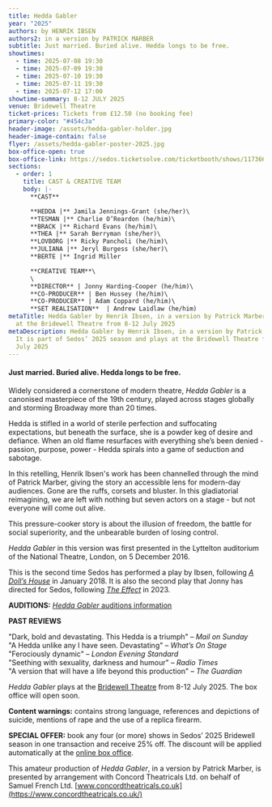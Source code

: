 ```yaml
---
title: Hedda Gabler
year: "2025"
authors: by HENRIK IBSEN
authors2: in a version by PATRICK MARBER
subtitle: Just married. Buried alive. Hedda longs to be free.
showtimes:
  - time: 2025-07-08 19:30
  - time: 2025-07-09 19:30
  - time: 2025-07-10 19:30
  - time: 2025-07-11 19:30
  - time: 2025-07-12 17:00
showtime-summary: 8-12 JULY 2025
venue: Bridewell Theatre
ticket-prices: Tickets from £12.50 (no booking fee)
primary-color: "#454c3a"
header-image: /assets/hedda-gabler-holder.jpg
header-image-contain: false
flyer: /assets/hedda-gabler-poster-2025.jpg
box-office-open: true
box-office-link: https://sedos.ticketsolve.com/ticketbooth/shows/1173664003
sections:
  - order: 1
    title: CAST & CREATIVE TEAM
    body: |-
      **CAST**

      **HEDDA |** Jamila Jennings-Grant (she/her)\
      **TESMAN |** Charlie O’Reardon (he/him)\
      **BRACK |** Richard Evans (he/him)\
      **THEA |** Sarah Berryman (she/her)\
      **LOVBORG |** Ricky Pancholi (he/him)\
      **JULIANA |** Jeryl Burgess (she/her)\
      **BERTE |** Ingrid Miller

      **CREATIVE TEAM**\
      \
      **DIRECTOR** | Jonny Harding-Cooper (he/him)\
      **CO-PRODUCER** | Ben Hussey (he/him)\
      **CO-PRODUCER** | Adam Coppard (he/him)\
      **SET REALISATION**  | Andrew Laidlaw (he/him)
metaTitle: Hedda Gabler by Henrik Ibsen, in a version by Patrick Marber, plays
  at the Bridewell Theatre from 8-12 July 2025
metaDescription: Hedda Gabler by Henrik Ibsen, in a version by Patrick Marber.
  It is part of Sedos’ 2025 season and plays at the Bridewell Theatre from 8-12
  July 2025
---
```

#### **Just married. Buried alive. Hedda longs to be free.**

Widely considered a cornerstone of modern theatre, *Hedda Gabler* is a canonised masterpiece of the 19th century, played across stages globally and storming Broadway more than 20 times. 

Hedda is stifled in a world of sterile perfection and suffocating expectations, but beneath the surface, she is a powder keg of desire and defiance. When an old flame resurfaces with everything she’s been denied - passion, purpose, power - Hedda spirals into a game of seduction and sabotage.

In this retelling, Henrik Ibsen's work has been channelled through the mind of Patrick Marber, giving the story an accessible lens for modern-day audiences. Gone are the ruffs, corsets and bluster. In this gladiatorial reimagining, we are left with nothing but seven actors on a stage - but not everyone will come out alive. 

This pressure-cooker story is about the illusion of freedom, the battle for social superiority, and the unbearable burden of losing control.

*Hedda Gabler* in this version was first presented in the Lyttelton auditorium of the National Theatre, London, on 5 December 2016.

This is the second time Sedos has performed a play by Ibsen, following *[A Doll’s House](https://www.sedos.co.uk/shows/2018-dolls-house)* in January 2018. It is also the second play that Jonny has directed for Sedos, following *[The Effect](https://www.sedos.co.uk/shows/2023-the-effect)* in 2023.

**AUDITIONS:** [*Hedda Gabler* auditions information](https://www.sedos.co.uk/events/hedda-gabler-auditions)

**PAST REVIEWS**

"Dark, bold and devastating. This Hedda is a triumph" – *Mail on Sunday*\
"A Hedda unlike any I have seen. Devastating" – *What’s On Stage*\
"Ferociously dynamic" – *London Evening Standard*\
"Seething with sexuality, darkness and humour" –  *Radio Times*\
"A version that will have a life beyond this production" –  *The Guardian*

*Hedda Gabler* plays at the [Bridewell Theatre](https://sbf.org.uk/whats-on/category/theatre/) from 8-12 July 2025. The box office will open soon. 

**Content warnings:** contains strong language, references and depictions of suicide, mentions of rape and the use of a replica firearm.

**SPECIAL OFFER:** book any four (or more) shows in Sedos’ 2025 Bridewell season in one transaction and receive 25% off. The discount will be applied automatically at the [online box office](https://sedos.ticketsolve.com/ticketbooth/shows). 

This amateur production of *Hedda Gabler*, in a version by Patrick Marber, is presented by arrangement with Concord Theatricals Ltd. on behalf of Samuel French Ltd. [www.concordtheatricals.co.uk](https://www.concordtheatricals.co.uk/)